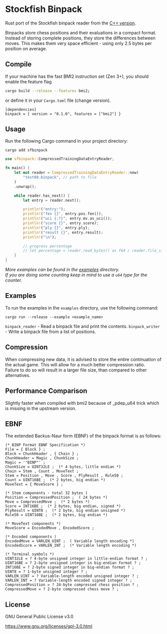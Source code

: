 # Stockfish Binpack

Rust port of the Stockfish binpack reader from the [C++ version](https://github.com/official-stockfish/Stockfish/blob/tools/src/extra/nnue_data_binpack_format.h).

Binpacks store chess positions and their evaluations in a compact format. Instead of storing complete positions, they store the differences between moves. This makes them very space efficient - using only 2.5 bytes per position on average.

## Compile

If your machine has the fast BMI2 instruction set (Zen 3+), you should enable the feature flag

```bash
cargo build --release --features bmi2;
```

or define it in your `Cargo.toml` file (change version).

```
[dependencies]
binpack = { version = "0.1.0", features = ["bmi2"] }
```

## Usage

Run the following Cargo command in your project directory:

```shell
cargo add sfbinpack
```

```rust
use sfbinpack::CompressedTrainingDataEntryReader;

fn main() {
    let mut reader = CompressedTrainingDataEntryReader::new(
        "test80.binpack", // path to file
    )
    .unwrap();

    while reader.has_next() {
        let entry = reader.next();

        println!("entry:");
        println!("fen {}", entry.pos.fen());
        println!("uci {:?}", entry.mv.as_uci());
        println!("score {}", entry.score);
        println!("ply {}", entry.ply);
        println!("result {}", entry.result);
        println!("\n");

        // progress percentage
        // let percentage = reader.read_bytes() as f64 / reader.file_size() as f64 * 100.0;
    }
}
```

_More examples can be found in the [examples](./examples) directory._  
_If you are doing some counting keep in mind to use a `u64` type for the counter._

## Examples

To run the examples in the `examples` directory, use the following command:

```shell
cargo run --release --example <example_name>
```

`binpack_reader` - Read a binpack file and print the contents.
`binpack_writer` - Write a binpack file from a list of positions.

## Compression

When compressing new data, it is advised to store the entire continuation of the actual game.
This will allow for a much better compression ratio.  
Failure to do so will result in a larger file size, than compared to other alternatives.

## Performance Comparison

Slightly faster when compiled with bmi2 because of _pdep_u64 trick which is missing in the upstream version.

## EBNF

The extended Backus-Naur form (EBNF) of the binpack format is as follows:

```
(* BINP Format EBNF Specification *)
File = { Block } ;
Block = ChunkHeader , { Chain } ;
ChunkHeader = Magic , ChunkSize ;
Magic = '"BINP"' ;
ChunkSize = UINT32LE ;  (* 4 bytes, little endian *)
Chain = Stem , Count , MoveText ;
Stem = Position , Move , Score , PlyResult , Rule50 ;
Count = UINT16BE ;  (* 2 bytes, big endian *)
MoveText = { MoveScore } ;

(* Stem components - total 32 bytes )
Position = CompressedPosition ;  ( 24 bytes *)
Move = CompressedMove ;  (* 2 bytes *)
Score = INT16BE ;  (* 2 bytes, big endian, signed *)
PlyResult = UINT8 ;  (* 2 byte, big endian unsigned *)
Rule50 = UINT16BE ;  (* 2 bytes, big endian *)

(* MoveText components *)
MoveScore = EncodedMove , EncodedScore ;

(* Encoded components )
EncodedMove = VARLEN_UINT ;  ( Variable length encoding *)
EncodedScore = VARLEN_INT ;  (* Variable length encoding *)

(* Terminal symbols *)
UINT32LE = ? 4-byte unsigned integer in little-endian format ? ;
UINT16BE = ? 2-byte unsigned integer in big-endian format ? ;
INT16BE = ? 2-byte signed integer in big-endian format ? ;
UINT8 = ? 1-byte unsigned integer ? ;
VARLEN_UINT = ? Variable-length encoded unsigned integer ? ;
VARLEN_INT = ? Variable-length encoded signed integer ? ;
CompressedPosition = ? 24-byte compressed chess position ? ;
CompressedMove = ? 2-byte compressed chess move ? ;
```

## License

GNU General Public License v3.0

<https://www.gnu.org/licenses/gpl-3.0.html>
